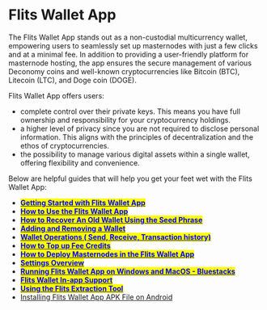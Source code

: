 # Flits Wallet App

The Flits Wallet App stands out as a non-custodial multicurrency wallet, empowering users to seamlessly set up masternodes with just a few clicks and at a minimal fee. In addition to providing a user-friendly platform for masternode hosting, the app ensures the secure management of various Deconomy coins and well-known cryptocurrencies like Bitcoin (BTC), Litecoin (LTC), and Doge coin (DOGE).

Flits Wallet App offers users:

* complete control over their private keys. This means you have full ownership and responsibility for your cryptocurrency holdings.
* a higher level of privacy since you are not required to disclose personal information. This aligns with the principles of decentralization and the ethos of cryptocurrencies.
* the possibility to manage various digital assets within a single wallet, offering flexibility and convenience.

Below are helpful guides that will help you get your feet wet with the Flits Wallet App:

* [<mark style="color:blue;">**Getting Started with Flits Wallet App**</mark>](getting-started-with-flits-wallet-app.md)
* [<mark style="color:blue;">**How to Use the Flits Wallet App**</mark>](how-to-use-the-flits-wallet-app.md)
* [<mark style="color:blue;">**How to Recover An Old Wallet Using the Seed Phrase**</mark>](how-to-recover-an-old-wallet-using-the-seed-phrase.md)
* [<mark style="color:blue;">**Adding and Removing a Wallet**</mark>](adding-and-removing-a-wallet.md)
* [<mark style="color:blue;">**Wallet Operations ( Send, Receive, Transaction history)**</mark>](wallet-operations-send-receive-transaction-history.md)
* [<mark style="color:blue;">**How to Top up Fee Credits**</mark>](how-to-top-up-fee-credits.md)
* [<mark style="color:blue;">**How to Deploy Masternodes in the Flits Wallet App**</mark>](how-to-deploy-masternodes-in-the-flits-wallet-app.md)
* [<mark style="color:blue;">**Settings Overview**</mark>](settings-overview.md)
* [<mark style="color:blue;">**Running Flits Wallet App on Windows and MacOS - Bluestacks**</mark>](running-flits-wallet-app-on-windows-and-macos-bluestacks.md)
* [<mark style="color:blue;">**Flits Wallet In-app Support**</mark>](flits-wallet-in-app-support.md)
* [<mark style="color:blue;">**Using the Flits Extraction Tool**</mark>](using-the-flits-extraction-tool.md)
* [Installing Flits Wallet App APK File on Android](installing-flits-wallet-app-apk-file-on-android.md)

